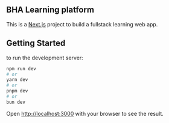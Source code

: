## BHA Learning platform

This is a [Next.js](https://nextjs.org) project to build a fullstack learning web app.

## Getting Started

to run the development server:

```bash
npm run dev
# or
yarn dev
# or
pnpm dev
# or
bun dev
```

Open [http://localhost:3000](http://localhost:3000) with your browser to see the result.
